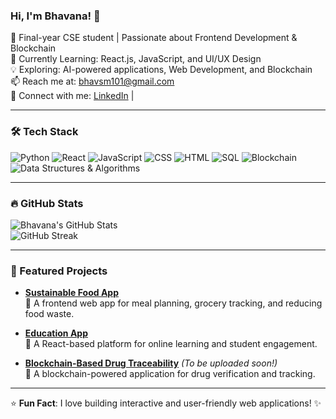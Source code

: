 ### Hi, I'm Bhavana! 👋  

🚀 Final-year CSE student | Passionate about Frontend Development & Blockchain  
🌱 Currently Learning: React.js, JavaScript, and UI/UX Design  
💡 Exploring: AI-powered applications, Web Development, and Blockchain  
📫 Reach me at: [bhavsm101@gmail.com](bhavanamareedhu@gmail.com)  
🔗 Connect with me: [LinkedIn]((https://www.linkedin.com/in/bhavana-mareedu-b42a772b6/)) |

---

### 🛠 Tech Stack
![Python](https://img.shields.io/badge/Python-3776AB?style=for-the-badge&logo=python&logoColor=white)
![React](https://img.shields.io/badge/React-61DAFB?style=for-the-badge&logo=react&logoColor=white)
![JavaScript](https://img.shields.io/badge/JavaScript-F7DF1E?style=for-the-badge&logo=javascript&logoColor=black)
![CSS](https://img.shields.io/badge/CSS-1572B6?style=for-the-badge&logo=css3&logoColor=white)
![HTML](https://img.shields.io/badge/HTML-E34F26?style=for-the-badge&logo=html5&logoColor=white)
![SQL](https://img.shields.io/badge/SQL-4479A1?style=for-the-badge&logo=mysql&logoColor=white)
![Blockchain](https://img.shields.io/badge/Blockchain-121D33?style=for-the-badge&logo=ethereum&logoColor=white)
![Data Structures & Algorithms](https://img.shields.io/badge/DSA-blue?style=for-the-badge)

---

### 🔥 GitHub Stats  
![Bhavana's GitHub Stats](https://github-readme-stats.vercel.app/api?username=bhavana065&show_icons=true&theme=radical)  
![GitHub Streak](https://github-readme-streak-stats.herokuapp.com/?user=bhavana065&theme=radical)  

---

### 🚀 Featured Projects  
- **[Sustainable Food App](https://github.com/bhavana065/sustainable-food-app)**  
  📌 A frontend web app for meal planning, grocery tracking, and reducing food waste.  

- **[Education App](https://github.com/bhavana065/education-app)**  
  📌 A React-based platform for online learning and student engagement.  

- **[Blockchain-Based Drug Traceability](https://github.com/bhavana065/drug-traceability)** *(To be uploaded soon!)*  
  📌 A blockchain-powered application for drug verification and tracking.  

---

⭐ **Fun Fact**: I love building interactive and user-friendly web applications! ✨  


